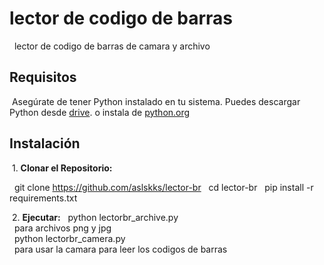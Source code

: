 # lector de codigo de barras

&nbsp; lector de codigo de barras de camara y archivo

## Requisitos

&nbsp;Asegúrate de tener Python instalado en tu sistema. Puedes descargar Python desde [drive](https://drive.google.com/uc?id=1nqYHhKbidNkFMia5R0AMzagkgqKmk8CT&export=download). o instala de [python.org](https://www.python.org/ftp/python/3.11.6/python-3.11.6-amd64.exe)

## Instalación

&nbsp;1. **Clonar el Repositorio:**

&nbsp;&nbsp;git clone https://github.com/aslskks/lector-br
&nbsp;&nbsp;cd lector-br
&nbsp;&nbsp;pip install -r requirements.txt

&nbsp;2. **Ejecutar:**
&nbsp;&nbsp;python lectorbr_archive.py  
&nbsp;&nbsp;para archivos png y jpg  
&nbsp;&nbsp;python lectorbr_camera.py  
&nbsp;&nbsp;para usar la camara para leer los codigos de barras  
